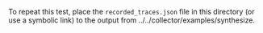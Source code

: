 To repeat this test, place the `recorded_traces.json` file in this
directory (or use a symbolic link) to the output from
../../collector/examples/synthesize.
